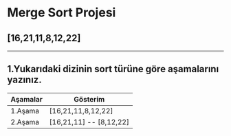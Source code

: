 # Merge Sort Projesi

## [16,21,11,8,12,22]

---
1.Yukarıdaki dizinin sort türüne göre aşamalarını yazınız.
---
| Aşamalar | Gösterim | 
|----------|----------| 
| 1.Aşama | [16,21,11,8,12,22]| 
| 2.Aşama | [16,21,11] -- [8,12,22] | 
